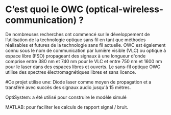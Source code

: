 # C’est quoi le OWC (optical-wireless-communication) ? 
De nombreuses recherches ont commencé sur le développement de l’utilisation de la technologie optique sans fil en tant que méthodes réalisables et futures de la technologie sans fil actuelle.
OWC est également connu sous le nom de communication par lumière visible (VLC) ou optique à espace libre (FSO) propageant des signaux à une longueur d'onde comprise entre 380 nm et 740 nm pour le VLC et entre 750 nm et 1600 nm pour le laser dans des espaces libres et ouverts.
Le sans-fil optique OWC utilise des spectres électromagnétiques libres et sans licence.

#Ce projet utilise une:
   Diode laser comme moyen de propagation et a transféré avec succès des signaux audio jusqu'à 15 mètres.

   OptiSystem: a été utilisé pour construire le modèle simulé 

   MATLAB: pour faciliter les calculs de rapport signal / bruit.

